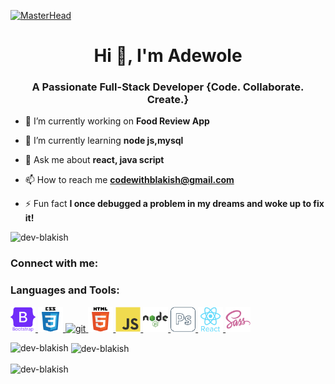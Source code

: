 [![MasterHead](https://media.licdn.com/dms/image/v2/D5616AQFdj7n7bdCK1g/profile-displaybackgroundimage-shrink_200_800/profile-displaybackgroundimage-shrink_200_800/0/1695822384117?e=2147483647&v=beta&t=L5kJcRBfY68hWgXymyCWLN8sNtMY8P89nlFxjKmJ_90)](https://codewithblakish.netlify.app/)
<h1 align="center">Hi 👋, I'm Adewole</h1>
<h3 align="center">A Passionate Full-Stack Developer {Code. Collaborate. Create.}</h3>

- 🔭 I’m currently working on **Food Review App**

- 🌱 I’m currently learning **node js,mysql**

- 💬 Ask me about **react, java script**

- 📫 How to reach me **codewithblakish@gmail.com**

- ⚡ Fun fact **I once debugged a problem in my dreams and woke up to fix it!**
 <p align="left"> <img src="https://i.pinimg.com/originals/ef/09/36/ef0936558e58d6bebf73fee2ae895fe3.gif" alt="dev-blakish" /> </p>

<h3 align="left">Connect with me:</h3>
<p align="left">
</p>

<h3 align="left">Languages and Tools:</h3>
<p align="left"> <a href="https://getbootstrap.com" target="_blank" rel="noreferrer"> <img src="https://raw.githubusercontent.com/devicons/devicon/master/icons/bootstrap/bootstrap-plain-wordmark.svg" alt="bootstrap" width="40" height="40"/> </a> <a href="https://www.w3schools.com/css/" target="_blank" rel="noreferrer"> <img src="https://raw.githubusercontent.com/devicons/devicon/master/icons/css3/css3-original-wordmark.svg" alt="css3" width="40" height="40"/> </a> <a href="https://git-scm.com/" target="_blank" rel="noreferrer"> <img src="https://www.vectorlogo.zone/logos/git-scm/git-scm-icon.svg" alt="git" width="40" height="40"/> </a> <a href="https://www.w3.org/html/" target="_blank" rel="noreferrer"> <img src="https://raw.githubusercontent.com/devicons/devicon/master/icons/html5/html5-original-wordmark.svg" alt="html5" width="40" height="40"/> </a> <a href="https://developer.mozilla.org/en-US/docs/Web/JavaScript" target="_blank" rel="noreferrer"> <img src="https://raw.githubusercontent.com/devicons/devicon/master/icons/javascript/javascript-original.svg" alt="javascript" width="40" height="40"/> </a> <a href="https://nodejs.org" target="_blank" rel="noreferrer"> <img src="https://raw.githubusercontent.com/devicons/devicon/master/icons/nodejs/nodejs-original-wordmark.svg" alt="nodejs" width="40" height="40"/> </a> <a href="https://www.photoshop.com/en" target="_blank" rel="noreferrer"> <img src="https://raw.githubusercontent.com/devicons/devicon/master/icons/photoshop/photoshop-line.svg" alt="photoshop" width="40" height="40"/> </a> <a href="https://reactjs.org/" target="_blank" rel="noreferrer"> <img src="https://raw.githubusercontent.com/devicons/devicon/master/icons/react/react-original-wordmark.svg" alt="react" width="40" height="40"/> </a> <a href="https://sass-lang.com" target="_blank" rel="noreferrer"> <img src="https://raw.githubusercontent.com/devicons/devicon/master/icons/sass/sass-original.svg" alt="sass" width="40" height="40"/> </a> </p>

<p><img align="left" src="https://github-readme-stats.vercel.app/api/top-langs?username=dev-blakish&show_icons=true&locale=en&layout=compact" alt="dev-blakish" /></p>

<p>&nbsp;<img align="center" src="https://github-readme-stats.vercel.app/api?username=dev-blakish&show_icons=true&locale=en" alt="dev-blakish" /></p>

<p><img align="center" src="https://github-readme-streak-stats.herokuapp.com/?user=dev-blakish&" alt="dev-blakish" /></p>
